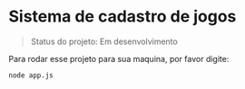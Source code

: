 <h1> Sistema de cadastro de jogos </h1>

> Status do projeto: Em desenvolvimento

Para rodar esse projeto para sua maquina, por favor digite:


```
node app.js
```
